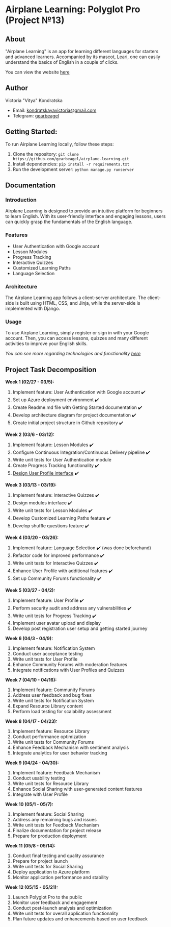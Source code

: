 # Airplane Learning: Polyglot Pro (Project №13)

## About
"Airplane Learning" is an app for learning different languages for starters and advanced learners. Accompanied by its mascot, Leari, one can easily understand the basics of English in a couple of clicks.

You can view the website [here](http://airplanelearningpolypro.azurewebsites.net)

## Author
Victoria "Vitya" Kondratska
- Email: kondratskayavictoria@gmail.com
- Telegram: [gearbeagel](https://t.me/gearbeagel)

## Getting Started:
To run Airplane Learning locally, follow these steps:

1. Clone the repository: `git clone https://github.com/gearbeagel/airplane-learning.git`
2. Install dependencies: `pip install -r requirements.txt`
3. Run the development server: `python manage.py runserver`


## Documentation
### Introduction
Airplane Learning is designed to provide an intuitive platform for beginners to learn English. With its user-friendly interface and engaging lessons, users can quickly grasp the fundamentals of the English language.

### Features
- User Authentication with Google account
- Lesson Modules
- Progress Tracking
- Interactive Quizzes
- Customized Learning Paths
- Language Selection

### Architecture
The Airplane Learning app follows a client-server architecture. The client-side is built using HTML, CSS, and Jinja, while the server-side is implemented with Django.

### Usage
To use Airplane Learning, simply register or sign in with your Google account. Then, you can access lessons, quizzes and many different activities to improve your English skills.

*You can see more regarding technologies and functionality [here](https://miro.com/app/board/uXjVNnt7ngw=/)*

## Project Task Decomposition
**Week 1 (02/27 - 03/5):**
1. Implement feature: User Authentication with Google account ✔️
2. Set up Azure deployment environment ✔️
3. Create Readme.md file with Getting Started documentation ✔️
4. Develop architecture diagram for project documentation ✔️
5. Create initial project structure in Github repository ✔️

**Week 2 (03/6 - 03/12):**
1. Implement feature: Lesson Modules ✔️
2. Configure Continuous Integration/Continuous Delivery pipeline ✔️
3. Write unit tests for User Authentication module 
4. Create Progress Tracking functionality ✔️ 
5. [Design User Profile interface](https://www.canva.com/design/DAF_HE1C2sw/4OTDDl0vtZwXWHbL4O-qHQ/edit?utm_content=DAF_HE1C2sw&utm_campaign=designshare&utm_medium=link2&utm_source=sharebutton) ✔️

**Week 3 (03/13 - 03/19):**
1. Implement feature: Interactive Quizzes ✔️
2. Design modules interface ✔️
3. Write unit tests for Lesson Modules ✔️
4. Develop Customized Learning Paths feature ✔️
5. Develop shuffle questions feature ✔️

**Week 4 (03/20 - 03/26):**
1. Implement feature: Language Selection ✔️ (was done beforehand)
2. Refactor code for improved performance ✔️
3. Write unit tests for Interactive Quizzes ✔️
4. Enhance User Profile with additional features ✔️
5. Set up Community Forums functionality ✔️

**Week 5 (03/27 - 04/2):**
1. Implement feature: User Profile ✔️
2. Perform security audit and address any vulnerabilities ✔️
3. Write unit tests for Progress Tracking ✔️
4. Implement user avatar upload and display
5. Develop post registration user setup and getting started journey

**Week 6 (04/3 - 04/9):**
1. Implement feature: Notification System
2. Conduct user acceptance testing
3. Write unit tests for User Profile
4. Enhance Community Forums with moderation features
5. Integrate notifications with User Profiles and Quizzes

**Week 7 (04/10 - 04/16):**
1. Implement feature: Community Forums
2. Address user feedback and bug fixes
3. Write unit tests for Notification System
4. Expand Resource Library content
5. Perform load testing for scalability assessment

**Week 8 (04/17 - 04/23):**
1. Implement feature: Resource Library
2. Conduct performance optimization
3. Write unit tests for Community Forums
4. Enhance Feedback Mechanism with sentiment analysis
5. Integrate analytics for user behavior tracking

**Week 9 (04/24 - 04/30):**
1. Implement feature: Feedback Mechanism
2. Conduct usability testing
3. Write unit tests for Resource Library
4. Enhance Social Sharing with user-generated content features
5. Integrate with User Profile

**Week 10 (05/1 - 05/7):**
1. Implement feature: Social Sharing
2. Address any remaining bugs and issues
3. Write unit tests for Feedback Mechanism
4. Finalize documentation for project release
5. Prepare for production deployment

**Week 11 (05/8 - 05/14):**
1. Conduct final testing and quality assurance
2. Prepare for project launch
3. Write unit tests for Social Sharing
4. Deploy application to Azure platform
5. Monitor application performance and stability

**Week 12 (05/15 - 05/21):**
1. Launch Polyglot Pro to the public
2. Monitor user feedback and engagement
3. Conduct post-launch analysis and optimization
4. Write unit tests for overall application functionality
5. Plan future updates and enhancements based on user feedback
